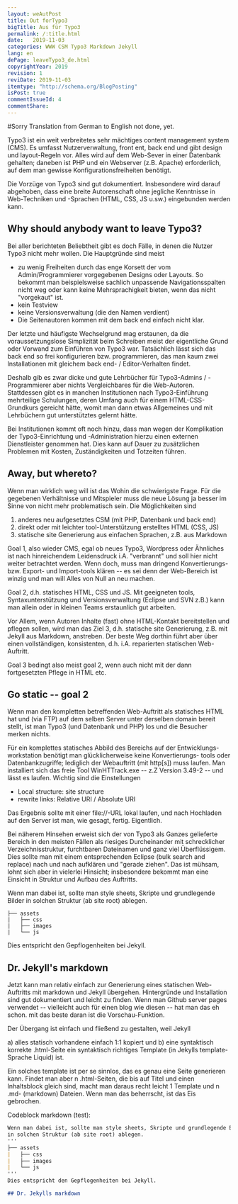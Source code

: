 ```yaml
---
layout: weAutPost
title: Out forTypo3
bigTitle: Aus für Typo3
permalink: /:title.html
date:   2019-11-03
categories: WWW CSM Typo3 Markdown Jekyll
lang: en
dePage: leaveTypo3_de.html
copyrightYear: 2019
revision: 1
reviDate: 2019-11-03
itemtype: "http://schema.org/BlogPosting"
isPost: true
commentIssueId: 4
commentShare:
---
```

#Sorry
Translation from German to English not done, yet.

Typo3 ist ein weit verbreitetes sehr mächtiges content management system 
(CMS). Es umfasst Nutzerverwaltung, front ent, back end und gibt design und 
layout-Regeln vor. Alles wird auf dem Web-Sever in einer Datenbank gehalten;
daneben ist PHP und ein Webserver (z.B. Apache) erforderlich, auf dem man 
gewisse Konfigurationsfreiheiten benötigt.

Die Vorzüge von Typo3 sind gut dokumentiert. Insbesondere wird darauf 
abgehoben, dass eine breite Autorenschaft ohne jegliche Kenntnisse in 
Web-Techniken und -Sprachen (HTML, CSS, JS u.sw.) eingebunden werden kann.

## Why should anybody want to leave Typo3?

Bei aller berichteten Beliebtheit gibt es doch Fälle, in denen die Nutzer
Typo3 nicht mehr wollen. Die Hauptgründe sind meist
 - zu wenig Freiheiten durch das enge Korsett der vom Admin/Programmierer
   vorgegebenen Designs oder Layouts. So bekommt man beispielsweise 
   sachlich unpassende Navigationsspalten nicht weg oder kann keine
   Mehrsprachigkeit bieten, wenn das nicht "vorgekaut" ist.
 - kein Testview
 - keine Versionsverwaltung (die den Namen verdient)
 - Die Seitenautoren kommen mit dem back end einfach nicht klar.
 
Der letzte und häufigste Wechselgrund mag erstaunen, da die
voraussetzungslose Simplizität beim Schreiben meist der eigentliche Grund
oder Vorwand zum Einführen von Typo3 war. Tatsächlich lässt sich das back end
so frei konfigurieren bzw. programmieren, das man kaum zwei Installationen 
mit gleichem back end- / Editor-Verhalten findet.

Deshalb gib es zwar dicke und gute Lehrbücher für Typo3-Admins / 
-Programmierer aber nichts Vergleichbares für die Web-Autoren. Stattdessen 
gibt es in manchen Institutionen nach Typo3-Einführung mehrteilige 
Schulungen, deren Umfang auch für einem HTML-CSS-Grundkurs gereicht hätte,
womit man dann etwas Allgemeines und mit Lehrbüchern gut unterstütztes 
gelernt hätte. 

Bei Institutionen kommt oft noch hinzu, dass man wegen der Komplikation der
Typo3-Einrichtung und -Administration hierzu einen externen Dienstleister
genommen hat. Dies kann auf Dauer zu zusätzlichen Problemen mit Kosten,
Zuständigkeiten und Totzeiten führen.

## Away, but whereto?

Wenn man wirklich weg will ist das Wohin die schwierigste Frage. Für die 
gegebenen Verhältnisse und Mitspieler muss die neue Lösung ja besser im Sinne
von nicht mehr problematisch sein. Die Möglichkeiten sind
 1. anderes neu aufgesetztes CSM (mit PHP, Datenbank und back end)
 2. direkt oder mit leichter tool-Unterstützung erstelltes HTML (CSS, JS)
 3. statische site Generierung aus einfachen Sprachen, z.B. aus Markdown
 
Goal 1, also wieder CMS,  egal ob neues Typo3, Wordpress oder Ähnliches ist
nach hinreichendem Leidensdruck i.A. "verbrannt" und soll hier nicht weiter 
betrachtet werden. Wenn doch, muss man dringend Konvertierungs- bzw. Export-
und Import-tools klären -- es sei denn der Web-Bereich ist winzig und man 
will Alles von Null an neu machen.

Goal 2, d.h. statisches HTML, CSS und JS. Mit geeigneten tools, 
Syntaxunterstützung und Versionsverwaltung (Eclipse und SVN z.B.) kann man
allein oder in kleinen Teams erstaunlich gut arbeiten.

Vor Allem, wenn Autoren Inhalte (fast) ohne HTML-Kontakt bereitstellen und
pflegen sollen, wird man das Ziel 3, d.h. statische site Generierung, z.B.
mit Jekyll aus Markdown, anstreben. Der beste Weg dorthin führt aber über 
einen vollständigen, konsistenten, d.h. i.A. reparierten statischen 
Web-Auftritt. 

Goal 3 bedingt also meist goal 2, wenn auch nicht mit der dann fortgesetzten
Pflege in HTML etc.  
  
## Go static -- goal 2

Wenn man den kompletten betreffenden Web-Auftritt als statisches HTML hat 
und (via FTP) auf dem selben Server unter derselben domain bereit stellt,
ist man Typo3 (und Datenbank und PHP) los und die Besucher merken nichts.

Für ein komplettes statisches Abbild des Bereichs auf der 
Entwicklungs-workstation benötigt man glücklicherweise keine Konvertierungs-
tools oder Datenbankzugriffe; lediglich der Webauftritt (mit http[s]) muss
laufen. Man installiert sich das freie Tool WinHTTrack.exe -- z.Z Version
3.49-2 -- und lässt es laufen. Wichtig sind die Einstellungen 
 - Local structure: site structure
 - rewrite links: Relative URI / Absolute URI
 
Das Ergebnis sollte mit einer file://-URL lokal laufen, und nach Hochladen
auf den Server ist man, wie gesagt, fertig. Eigentlich.

Bei näherem Hinsehen erweist sich der von Typo3 als Ganzes gelieferte 
Bereich in den meisten Fällen als riesiges Durcheinander mit schrecklicher 
Verzeichnisstruktur, furchtbaren Dateinamen und ganz viel Überflüssigem. Dies 
sollte man mit einem entsprechenden Eclipse (bulk search and replace) nach
und nach aufklären und "gerade ziehen". Das ist mühsam, lohnt sich aber in
vielerlei Hinsicht; insbesondere bekommt man eine Einsicht in Struktur und 
Aufbau des Auftritts. 

Wenn man dabei ist, sollte man style sheets, Skripte und grundlegende Bilder
in solchen Struktur (ab site root) ablegen.
```
├── assets
|   ├── css
|   ├── images
|   └── js
```
Dies entspricht den Gepflogenheiten bei Jekyll.

## Dr. Jekyll's markdown

Jetzt kann man relativ einfach zur Generierung eines statischen Web-Auftritts
mit markdown und Jekyll übergehen. Hintergründe und Installation sind gut 
dokumentiert und leicht zu finden. Wenn man Github server pages verwendet --
vielleicht auch für einen blog wie diesen -- hat man das eh schon. mit das
beste daran ist die Vorschau-Funktion.

Der Übergang ist einfach und fließend zu gestalten, weil Jekyll

 a) alles statisch vorhandene einfach 1:1 kopiert und
 b) eine syntaktisch korrekte .html-Seite ein syntaktisch richtiges
    Template (in Jekylls template-Sprache Liquid) ist.
    
Ein solches template ist per se sinnlos, das es genau eine Seite generieren
kann. Findet man aber n .html-Seiten, die bis auf Titel und einen 
Inhaltsblock gleich sind, macht man daraus recht leicht 1 Template und n 
.md- (markdown) Dateien. Wenn man das beherrscht, ist das Eis gebrochen.




Codeblock markdown (test):

```Markdown
Wenn man dabei ist, sollte man style sheets, Skripte und grundlegende Bilder
in solchen Struktur (ab site root) ablegen.
'''
├── assets
|   ├── css
|   ├── images
|   └── js
'''
Dies entspricht den Gepflogenheiten bei Jekyll.

## Dr. Jekylls markdown
```
